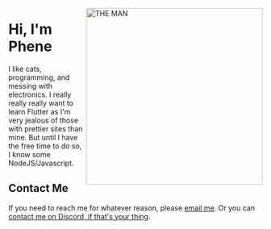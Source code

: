 <img align="right" src="https://github.com/joebobbio/joebobbio/blob/main/THEMAN.jpg?raw=true" alt="THE MAN" width="350"></img>
# Hi, I'm Phene

I like cats, programming, and messing with electronics. I really really really want to learn Flutter as I'm very jealous of those with prettier sites than mine. But until I have the free time to do so, I know some NodeJS/Javascript. 


## Contact Me
If you need to reach me for whatever reason, please [email me](mailto:phene@ctaetcsh.xyz). Or you can [contact me on Discord, if that's your thing](https://discord.com/users/347791894115385355).
<!--
**joebobbio/joebobbio** is a ✨ _special_ ✨ repository because its `README.md` (this file) appears on your GitHub profile.

Here are some ideas to get you started:

- 🔭 I’m currently working on ...
- 🌱 I’m currently learning ...
- 👯 I’m looking to collaborate on ...
- 🤔 I’m looking for help with ...
- 💬 Ask me about ...
- 📫 How to reach me: ...
- 😄 Pronouns: ...
- ⚡ Fun fact: ...
-->
